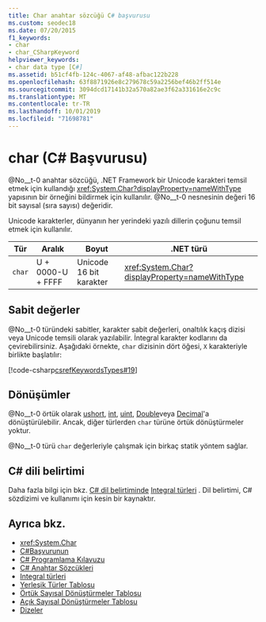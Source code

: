 ```yaml
---
title: Char anahtar sözcüğü C# başvurusu
ms.custom: seodec18
ms.date: 07/20/2015
f1_keywords:
- char
- char_CSharpKeyword
helpviewer_keywords:
- char data type [C#]
ms.assetid: b51cf4fb-124c-4067-af48-afbac122b228
ms.openlocfilehash: 63f8871926e8c279678c59a2256bef46b2ff514e
ms.sourcegitcommit: 3094dcd17141b32a570a82ae3f62a331616e2c9c
ms.translationtype: MT
ms.contentlocale: tr-TR
ms.lasthandoff: 10/01/2019
ms.locfileid: "71698781"
---
```

# <a name="char-c-reference"></a>char (C# Başvurusu)

@No__t-0 anahtar sözcüğü, .NET Framework bir Unicode karakteri temsil etmek için kullandığı <xref:System.Char?displayProperty=nameWithType> yapısının bir örneğini bildirmek için kullanılır. @No__t-0 nesnesinin değeri 16 bit sayısal (sıra sayısı) değeridir.

 Unicode karakterler, dünyanın her yerindeki yazılı dillerin çoğunu temsil etmek için kullanılır.

|Tür|Aralık|Boyut|.NET türü|
|----------|-----------|----------|-------------------------|
|`char`|U + 0000-U + FFFF|Unicode 16 bit karakter|<xref:System.Char?displayProperty=nameWithType>|

## <a name="literals"></a>Sabit değerler

@No__t-0 türündeki sabitler, karakter sabit değerleri, onaltılık kaçış dizisi veya Unicode temsili olarak yazılabilir. İntegral karakter kodlarını da çevirebilirsiniz. Aşağıdaki örnekte, `char` dizisinin dört öğesi, `X` karakteriyle birlikte başlatılır:

[!code-csharp[csrefKeywordsTypes#19](~/samples/snippets/csharp/VS_Snippets_VBCSharp/csrefKeywordsTypes/CS/keywordsTypes.cs#19)]

## <a name="conversions"></a>Dönüşümler

@No__t-0 örtük olarak [ushort](../builtin-types/integral-numeric-types.md), [int](../builtin-types/integral-numeric-types.md), [uint](../builtin-types/integral-numeric-types.md), [Double](../builtin-types/floating-point-numeric-types.md)veya [Decimal](../builtin-types/floating-point-numeric-types.md)'a dönüştürülebilir. Ancak, diğer türlerden `char` türüne örtük dönüştürmeler yoktur.

@No__t-0 türü `char` değerleriyle çalışmak için birkaç statik yöntem sağlar.

## <a name="c-language-specification"></a>C# dili belirtimi  

Daha fazla bilgi için bkz. [ C# dil belirtiminde](../language-specification/index.md) [Integral türleri](~/_csharplang/spec/types.md#integral-types) . Dil belirtimi, C# sözdizimi ve kullanımı için kesin bir kaynaktır.

## <a name="see-also"></a>Ayrıca bkz.

- <xref:System.Char>
- [C#Başvurunun](../index.md)
- [C# Programlama Kılavuzu](../../programming-guide/index.md)
- [C# Anahtar Sözcükleri](./index.md)
- [Integral türleri](../builtin-types/integral-numeric-types.md)
- [Yerleşik Türler Tablosu](./built-in-types-table.md)
- [Örtük Sayısal Dönüştürmeler Tablosu](./implicit-numeric-conversions-table.md)
- [Açık Sayısal Dönüştürmeler Tablosu](./explicit-numeric-conversions-table.md)
- [Dizeler](../../programming-guide/strings/index.md)
